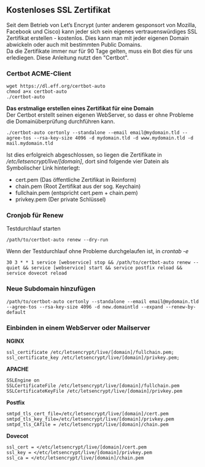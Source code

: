 ## Kostenloses SSL Zertifikat

Seit dem Betrieb von Let’s Encrypt (unter anderem gesponsort von Mozilla, Facebook und Cisco) kann jeder sich sein eigenes vertrauenswürdiges SSL Zertifikat erstellen - kostenlos. Dies kann man mit jeder eigenen Domain abwickeln oder auch mit bestimmten Public Domains.  
Da die Zertifikate immer nur für 90 Tage gelten, muss ein Bot dies für uns erlediegen. Diese Anleitung nutzt den "Certbot".


### Certbot ACME-Client
    wget https://dl.eff.org/certbot-auto
    chmod a+x certbot-auto
    ./certbot-auto

**Das erstmalige erstellen eines Zertifikat für eine Domain**  
Der Certbot erstellt seinen eigenen WebServer, so dass er ohne Probleme die Domainüberprüfung durchführen kann.

    ./certbot-auto certonly --standalone --email email@mydomain.tld --agree-tos --rsa-key-size 4096 -d mydomain.tld -d www.mydomain.tld -d mail.mydomain.tld

Ist dies erfolgreich abgeschlossen, so liegen die Zertifikate in */etc/letsencrypt/live/[domain]*, dort sind folgende vier Datein als Symbolischer Link hinterlegt:
* cert.pem (Das öffentliche Zertifikat in Reinform)
* chain.pem (Root Zertifikat aus der sog. Keychain)
* fullchain.pem (entspricht cert.pem + chain.pem)
* privkey.pem (Der private Schlüssel)


### Cronjob für Renew
Testdurchlauf starten

    /path/to/certbot-auto renew --dry-run 


Wenn der Testdurchlauf ohne Probleme durchgelaufen ist, in *crontab -e*

    30 3 * * 1 service [webservice] stop && /path/to/certbot-auto renew --quiet && service [webservice] start && service postfix reload && service dovecot reload


### Neue Subdomain hinzufügen

    /path/to/certbot-auto certonly --standalone --email email@mydomain.tld --agree-tos --rsa-key-size 4096 -d new.domaintld --expand --renew-by-default

### Einbinden in einem WebServer oder Mailserver
**NGINX**

    ssl_certificate /etc/letsencrypt/live/[domain]/fullchain.pem;
    ssl_certificate_key /etc/letsencrypt/live/[domain]/privkey.pem;

**APACHE**

    SSLEngine on
    SSLCertificateFile /etc/letsencrypt/live/[domain]/fullchain.pem
    SSLCertificateKeyFile /etc/letsencrypt/live/[domain]/privkey.pem

**Postfix**

    smtpd_tls_cert_file=/etc/letsencrypt/live/[domain]/cert.pem
    smtpd_tls_key_file=/etc/letsencrypt/live/[domain]/privkey.pem
    smtpd_tls_CAfile = /etc/letsencrypt/live/[domain]/chain.pem

**Dovecot**

    ssl_cert = </etc/letsencrypt/live/[domain]/cert.pem
    ssl_key = </etc/letsencrypt/live/[domain]/privkey.pem
    ssl_ca = </etc/letsencrypt/live/[domain]/chain.pem
